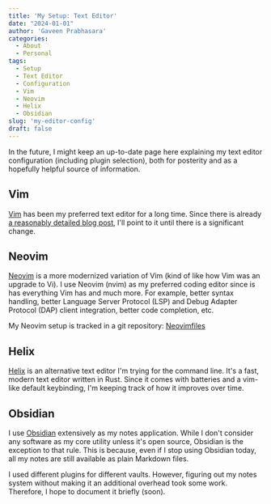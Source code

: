 ```yaml
---
title: 'My Setup: Text Editor'
date: "2024-01-01"
author: 'Gaveen Prabhasara'
categories:
  - About
  - Personal
tags:
  - Setup
  - Text Editor
  - Configuration
  - Vim
  - Neovim
  - Helix
  - Obsidian
slug: 'my-editor-config'
draft: false
---
```


In the future, I might keep an up-to-date page here explaining my text editor configuration (including plugin selection), both for posterity and as a hopefully helpful source of information.

## Vim

[Vim](https://www.vim.org/) has been my preferred text editor for a long time. Since there is already [a reasonably detailed blog post](https://gaveen.me/2020/02/my-vim-story/), I'll point to it until there is a significant change.

## Neovim
[Neovim](https://neovim.io/) is a more modernized variation of Vim (kind of like how Vim was an upgrade to Vi). I use Neovim (nvim) as my preferred coding editor since is has everything Vim has and much more. For example, better syntax handling, better Language Server Protocol (LSP) and Debug Adapter Protocol (DAP) client integration, better code completion, etc.

My Neovim setup is tracked in a git repository: [Neovimfiles](https://github.com/gaveen/neovimfiles)

## Helix

[Helix](https://helix-editor.com/) is an alternative text editor I'm trying for the command line. It's a fast, modern text editor written in Rust. Since it comes with batteries and a vim-like default keybinding, I'm keeping track of how it improves over time.

## Obsidian

I use [Obsidian](https://obsidian.md/) extensively as my notes application. While I don't consider any software as my core utility unless it's open source, Obsidian is the exception to that rule. This is because, even if I stop using Obsidian today, all my notes are still available as plain Markdown files.

I used different plugins for different vaults. However, figuring out my notes system without making it an additional overhead took some work. Therefore, I hope to document it briefly (soon).
